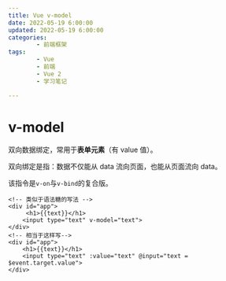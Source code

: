 ```yaml
---
title: Vue v-model
date: 2022-05-19 6:00:00
updated: 2022-05-19 6:00:00
categories:
        - 前端框架
tags:
        - Vue
        - 前端
        - Vue 2
        - 学习笔记

---
```


# v-model

双向数据绑定，常用于**表单元素**（有 value 值）。

双向绑定是指：数据不仅能从 data 流向页面，也能从页面流向 data。

该指令是`v-on`与`v-bind`的复合版。

```vue
<!-- 类似于语法糖的写法 -->
<div id="app">
     <h1>{{text}}</h1>
    <input type="text" v-model="text">
</div>
<!-- 相当于这样写-->
<div id="app">
    <h1>{{text}}</h1>
    <input type="text" :value="text" @input="text = $event.target.value">
</div>
```